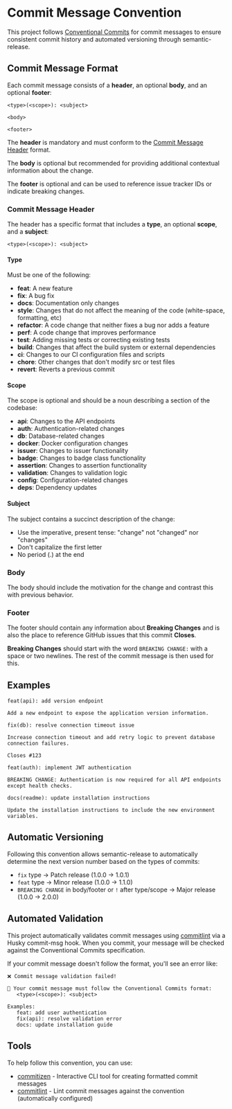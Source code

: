 # Commit Message Convention

This project follows [Conventional Commits](https://www.conventionalcommits.org/) for commit messages to ensure consistent commit history and automated versioning through semantic-release.

## Commit Message Format

Each commit message consists of a **header**, an optional **body**, and an optional **footer**:

```text
<type>(<scope>): <subject>

<body>

<footer>
```

The **header** is mandatory and must conform to the [Commit Message Header](#commit-message-header) format.

The **body** is optional but recommended for providing additional contextual information about the change.

The **footer** is optional and can be used to reference issue tracker IDs or indicate breaking changes.

### Commit Message Header

The header has a specific format that includes a **type**, an optional **scope**, and a **subject**:

```text
<type>(<scope>): <subject>
```

#### Type

Must be one of the following:

* **feat**: A new feature
* **fix**: A bug fix
* **docs**: Documentation only changes
* **style**: Changes that do not affect the meaning of the code (white-space, formatting, etc)
* **refactor**: A code change that neither fixes a bug nor adds a feature
* **perf**: A code change that improves performance
* **test**: Adding missing tests or correcting existing tests
* **build**: Changes that affect the build system or external dependencies
* **ci**: Changes to our CI configuration files and scripts
* **chore**: Other changes that don't modify src or test files
* **revert**: Reverts a previous commit

#### Scope

The scope is optional and should be a noun describing a section of the codebase:

* **api**: Changes to the API endpoints
* **auth**: Authentication-related changes
* **db**: Database-related changes
* **docker**: Docker configuration changes
* **issuer**: Changes to issuer functionality
* **badge**: Changes to badge class functionality
* **assertion**: Changes to assertion functionality
* **validation**: Changes to validation logic
* **config**: Configuration-related changes
* **deps**: Dependency updates

#### Subject

The subject contains a succinct description of the change:

* Use the imperative, present tense: "change" not "changed" nor "changes"
* Don't capitalize the first letter
* No period (.) at the end

### Body

The body should include the motivation for the change and contrast this with previous behavior.

### Footer

The footer should contain any information about **Breaking Changes** and is also the place to reference GitHub issues that this commit **Closes**.

**Breaking Changes** should start with the word `BREAKING CHANGE:` with a space or two newlines. The rest of the commit message is then used for this.

## Examples

```text
feat(api): add version endpoint

Add a new endpoint to expose the application version information.
```

```text
fix(db): resolve connection timeout issue

Increase connection timeout and add retry logic to prevent database connection failures.

Closes #123
```

```text
feat(auth): implement JWT authentication

BREAKING CHANGE: Authentication is now required for all API endpoints except health checks.
```

```text
docs(readme): update installation instructions

Update the installation instructions to include the new environment variables.
```

## Automatic Versioning

Following this convention allows semantic-release to automatically determine the next version number based on the types of commits:

* `fix` type → Patch release (1.0.0 → 1.0.1)
* `feat` type → Minor release (1.0.0 → 1.1.0)
* `BREAKING CHANGE` in body/footer or `!` after type/scope → Major release (1.0.0 → 2.0.0)

## Automated Validation

This project automatically validates commit messages using [commitlint](https://github.com/conventional-changelog/commitlint) via a Husky commit-msg hook. When you commit, your message will be checked against the Conventional Commits specification.

If your commit message doesn't follow the format, you'll see an error like:
```
❌ Commit message validation failed!

📝 Your commit message must follow the Conventional Commits format:
   <type>(<scope>): <subject>

Examples:
   feat: add user authentication
   fix(api): resolve validation error
   docs: update installation guide
```

## Tools

To help follow this convention, you can use:

* [commitizen](https://github.com/commitizen/cz-cli) - Interactive CLI tool for creating formatted commit messages
* [commitlint](https://github.com/conventional-changelog/commitlint) - Lint commit messages against the convention (automatically configured)
